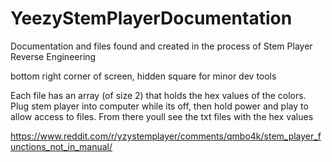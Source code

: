 # YeezyStemPlayerDocumentation
Documentation and files found and created in the process of Stem Player Reverse Engineering


bottom right corner of screen, hidden square for minor dev tools 


Each file has an array (of size 2) that holds the hex values of the colors. Plug stem player into computer while its off, then hold power and play to allow access to files. From there youll see the txt files with the hex values

https://www.reddit.com/r/yzystemplayer/comments/qmbo4k/stem_player_functions_not_in_manual/

